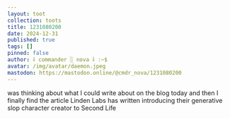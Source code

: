 ```yaml
---
layout: toot
collection: toots
title: 1231080200
date: 2024-12-31
published: true
tags: []
pinned: false
author: ⸸ commander ░ nova ⸸ :~$
avatar: /img/avatar/daemon.jpeg
mastodon: https://mastodon.online/@cmdr_nova/1231080200
---
```


was thinking about what I could write about on the blog today and then I finally find the article Linden Labs has written introducing their generative slop character creator to Second Life
